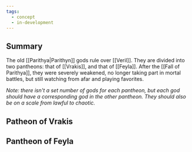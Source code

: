 ```yaml
---
tags:
  - concept
  - in-development
---
```

## Summary

The old [[Parithya|Parithyn]] gods rule over [[Veril]]. They are divided into two pantheons: that of [[Vrakis]], and that of [[Feyla]]. After the [[Fall of Parithya]], they were severely weakened, no longer taking part in mortal battles, but still watching from afar and playing favorites.

*Note: there isn't a set number of gods for each pantheon, but each god should have a corresponding god in the other pantheon. They should also be on a scale from lawful to chaotic.*
## Patheon of Vrakis


## Pantheon of Feyla